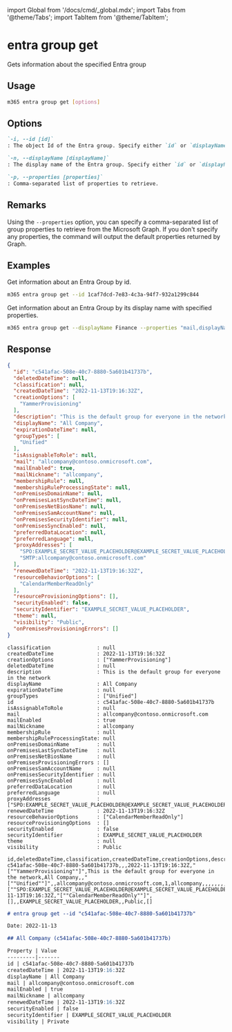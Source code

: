 <!-- DISCLAIMER: All secrets, passwords, and sensitive values in this document are examples only and not real credentials. -->
import Global from '/docs/cmd/_global.mdx';
import Tabs from '@theme/Tabs';
import TabItem from '@theme/TabItem';

# entra group get

Gets information about the specified Entra group

## Usage

```sh
m365 entra group get [options]
```

## Options

```md definition-list
`-i, --id [id]`
: The object Id of the Entra group. Specify either `id` or `displayName` but not both.

`-n, --displayName [displayName]`
: The display name of the Entra group. Specify either `id` or `displayName` but not both.

`-p, --properties [properties]`
: Comma-separated list of properties to retrieve.
```

<Global />

## Remarks

Using the `--properties` option, you can specify a comma-separated list of group properties to retrieve from the Microsoft Graph. If you don't specify any properties, the command will output the default properties returned by Graph.

## Examples

Get information about an Entra Group by id.

```sh
m365 entra group get --id 1caf7dcd-7e83-4c3a-94f7-932a1299c844
```

Get information about an Entra Group by its display name with specified properties.

```sh
m365 entra group get --displayName Finance --properties "mail,displayName"
```

## Response

<Tabs>
  <TabItem value="JSON">

  ```json
  {
    "id": "c541afac-508e-40c7-8880-5a601b41737b",
    "deletedDateTime": null,
    "classification": null,
    "createdDateTime": "2022-11-13T19:16:32Z",
    "creationOptions": [
      "YammerProvisioning"
    ],
    "description": "This is the default group for everyone in the network",
    "displayName": "All Company",
    "expirationDateTime": null,
    "groupTypes": [
      "Unified"
    ],
    "isAssignableToRole": null,
    "mail": "allcompany@contoso.onmicrosoft.com",
    "mailEnabled": true,
    "mailNickname": "allcompany",
    "membershipRule": null,
    "membershipRuleProcessingState": null,
    "onPremisesDomainName": null,
    "onPremisesLastSyncDateTime": null,
    "onPremisesNetBiosName": null,
    "onPremisesSamAccountName": null,
    "onPremisesSecurityIdentifier": null,
    "onPremisesSyncEnabled": null,
    "preferredDataLocation": null,
    "preferredLanguage": null,
    "proxyAddresses": [
      "SPO:EXAMPLE_SECRET_VALUE_PLACEHOLDER@EXAMPLE_SECRET_VALUE_PLACEHOLDER",
      "SMTP:allcompany@contoso.onmicrosoft.com"
    ],
    "renewedDateTime": "2022-11-13T19:16:32Z",
    "resourceBehaviorOptions": [
      "CalendarMemberReadOnly"
    ],
    "resourceProvisioningOptions": [],
    "securityEnabled": false,
    "securityIdentifier": "EXAMPLE_SECRET_VALUE_PLACEHOLDER",
    "theme": null,
    "visibility": "Public",
    "onPremisesProvisioningErrors": []
  }
  ```

  </TabItem>
  <TabItem value="Text">

  ```text
  classification               : null
  createdDateTime              : 2022-11-13T19:16:32Z
  creationOptions              : ["YammerProvisioning"]
  deletedDateTime              : null
  description                  : This is the default group for everyone in the network
  displayName                  : All Company
  expirationDateTime           : null
  groupTypes                   : ["Unified"]
  id                           : c541afac-508e-40c7-8880-5a601b41737b
  isAssignableToRole           : null
  mail                         : allcompany@contoso.onmicrosoft.com
  mailEnabled                  : true
  mailNickname                 : allcompany
  membershipRule               : null
  membershipRuleProcessingState: null
  onPremisesDomainName         : null
  onPremisesLastSyncDateTime   : null
  onPremisesNetBiosName        : null
  onPremisesProvisioningErrors : []
  onPremisesSamAccountName     : null
  onPremisesSecurityIdentifier : null
  onPremisesSyncEnabled        : null
  preferredDataLocation        : null
  preferredLanguage            : null
  proxyAddresses               : ["SPO:EXAMPLE_SECRET_VALUE_PLACEHOLDER@EXAMPLE_SECRET_VALUE_PLACEHOLDER","SMTP:allcompany@contoso.onmicrosoft.com"]
  renewedDateTime              : 2022-11-13T19:16:32Z
  resourceBehaviorOptions      : ["CalendarMemberReadOnly"]
  resourceProvisioningOptions  : []
  securityEnabled              : false
  securityIdentifier           : EXAMPLE_SECRET_VALUE_PLACEHOLDER
  theme                        : null
  visibility                   : Public
  ```

  </TabItem>
  <TabItem value="CSV">

  ```csv
  id,deletedDateTime,classification,createdDateTime,creationOptions,description,displayName,expirationDateTime,groupTypes,isAssignableToRole,mail,mailEnabled,mailNickname,membershipRule,membershipRuleProcessingState,onPremisesDomainName,onPremisesLastSyncDateTime,onPremisesNetBiosName,onPremisesSamAccountName,onPremisesSecurityIdentifier,onPremisesSyncEnabled,preferredDataLocation,preferredLanguage,proxyAddresses,renewedDateTime,resourceBehaviorOptions,resourceProvisioningOptions,securityEnabled,securityIdentifier,theme,visibility,onPremisesProvisioningErrors
  c541afac-508e-40c7-8880-5a601b41737b,,,2022-11-13T19:16:32Z,"[""YammerProvisioning""]",This is the default group for everyone in the network,All Company,,"[""Unified""]",,allcompany@contoso.onmicrosoft.com,1,allcompany,,,,,,,,,,,"[""SPO:EXAMPLE_SECRET_VALUE_PLACEHOLDER@EXAMPLE_SECRET_VALUE_PLACEHOLDER"",""SMTP:allcompany@contoso.onmicrosoft.com""]",2022-11-13T19:16:32Z,"[""CalendarMemberReadOnly""]",[],,EXAMPLE_SECRET_VALUE_PLACEHOLDER,,Public,[]
  ```

  </TabItem>
  <TabItem value="Markdown">

  ```md
  # entra group get --id "c541afac-508e-40c7-8880-5a601b41737b"

  Date: 2022-11-13

  ## All Company (c541afac-508e-40c7-8880-5a601b41737b)

  Property | Value
  ---------|-------
  id | c541afac-508e-40c7-8880-5a601b41737b
  createdDateTime | 2022-11-13T19:16:32Z
  displayName | All Company
  mail | allcompany@contoso.onmicrosoft.com
  mailEnabled | true
  mailNickname | allcompany
  renewedDateTime | 2022-11-13T19:16:32Z
  securityEnabled | false
  securityIdentifier | EXAMPLE_SECRET_VALUE_PLACEHOLDER
  visibility | Private
  ```

  </TabItem>
</Tabs>
